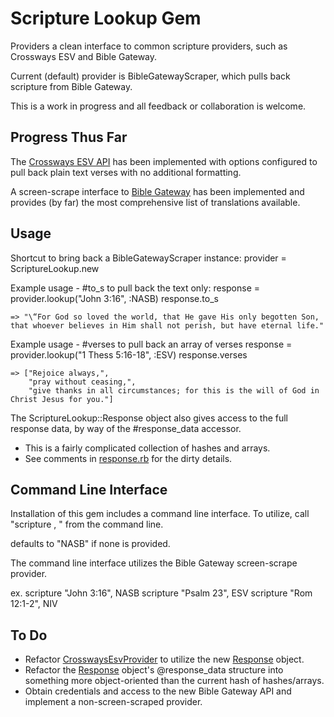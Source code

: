 Scripture Lookup Gem
====================

Providers a clean interface to common scripture providers, such as
Crossways ESV and Bible Gateway.

Current (default) provider is BibleGatewayScraper, which pulls back
scripture from Bible Gateway.

This is a work in progress and all feedback or collaboration is welcome.

Progress Thus Far
-----------------

The [Crossways ESV API](http://esvapi.org) has been implemented
with options configured to pull back plain text verses with no additional 
formatting.

A screen-scrape interface to [Bible Gateway](http://biblegateway.com)
has been implemented and provides (by far) the most comprehensive list
of translations available.

Usage
-----

Shortcut to bring back a BibleGatewayScraper instance:
    provider = ScriptureLookup.new

Example usage - #to_s to pull back the text only:
    response = provider.lookup("John 3:16", :NASB)
    response.to_s

    => "\“For God so loved the world, that He gave His only begotten Son, that whoever believes in Him shall not perish, but have eternal life."

Example usage - #verses to pull back an array of verses
    response = provider.lookup("1 Thess 5:16-18", :ESV)
    response.verses

    => ["Rejoice always,",
        "pray without ceasing,",
        "give thanks in all circumstances; for this is the will of God in Christ Jesus for you."]

The ScriptureLookup::Response object also gives access to the full
response data, by way of the #response_data accessor.
* This is a fairly complicated collection of hashes and arrays.
* See comments in [response.rb](lib/scripture_lookup/response.rb) for
  the dirty details.

Command Line Interface
----------------------

Installation of this gem includes a command line interface.  To utilize,
call "scripture <reference>, <translation>" from the command line.

<translation> defaults to "NASB" if none is provided.

The command line interface utilizes the Bible Gateway screen-scrape
provider.

ex.
scripture "John 3:16", NASB
scripture "Psalm 23", ESV
scripture "Rom 12:1-2", NIV

To Do
-----
* Refactor
  [CrosswaysEsvProvider](lib/scripture_lookup/crossways_esv_provider.rb)
to utilize the new [Response](lib/scripture_lookup/response.rb) object.
* Refactor the [Response](lib/scripture_lookup/response.rb) object's
  @response_data structure into something more object-oriented than the
current hash of hashes/arrays.
* Obtain credentials and access to the new Bible Gateway API and
  implement a non-screen-scraped provider.
